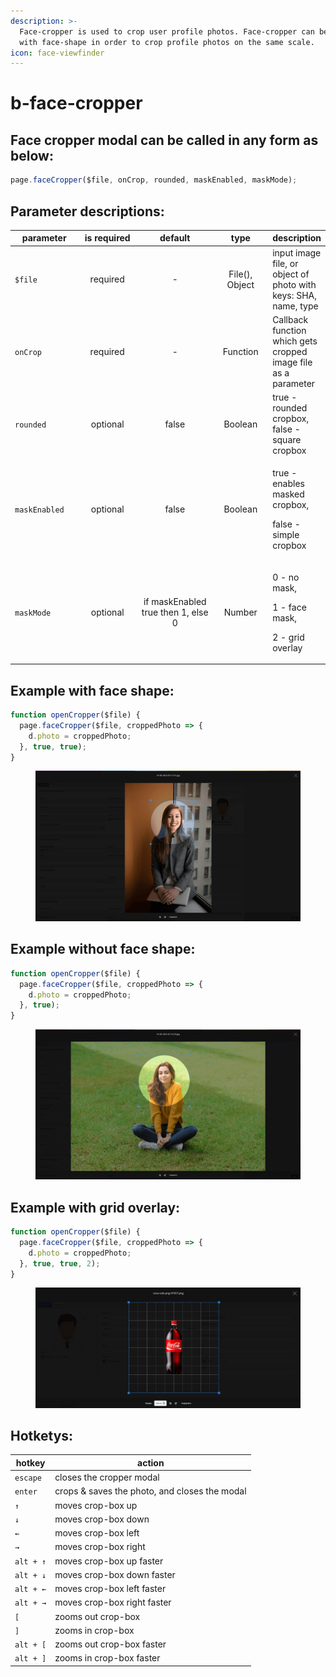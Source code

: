 ```yaml
---
description: >-
  Face-cropper is used to crop user profile photos. Face-cropper can be used
  with face-shape in order to crop profile photos on the same scale.
icon: face-viewfinder
---
```


# b-face-cropper

## Face cropper modal can be called in any form as below:

```javascript
page.faceCropper($file, onCrop, rounded, maskEnabled, maskMode);
```

## Parameter descriptions:

<table><thead><tr><th width="134">parameter</th><th width="136" align="center">is required</th><th width="159" align="center">default</th><th width="116" align="center">type</th><th>description</th></tr></thead><tbody><tr><td><code>$file</code></td><td align="center">required</td><td align="center">-</td><td align="center">File(), Object</td><td>input image file, or object of photo with keys: SHA, name, type</td></tr><tr><td><code>onCrop</code></td><td align="center">required</td><td align="center">-</td><td align="center">Function</td><td>Callback function which gets cropped image file as a parameter</td></tr><tr><td><code>rounded</code></td><td align="center">optional</td><td align="center">false</td><td align="center">Boolean</td><td>true - rounded cropbox, false - square cropbox</td></tr><tr><td><code>maskEnabled</code></td><td align="center">optional</td><td align="center">false</td><td align="center">Boolean</td><td><p>true - enables masked cropbox,</p><p>false - simple cropbox</p></td></tr><tr><td><code>maskMode</code></td><td align="center">optional</td><td align="center">if maskEnabled true then 1, else 0</td><td align="center">Number</td><td><p>0 - no mask,</p><p>1 - face mask,</p><p>2 - grid overlay</p></td></tr></tbody></table>

## Example with face shape:

```javascript
function openCropper($file) {
  page.faceCropper($file, croppedPhoto => {
    d.photo = croppedPhoto;
  }, true, true);
}
```

<figure><img src="../../.gitbook/assets/advanced-topics/frontend-componenets/face-mask.png" alt=""><figcaption></figcaption></figure>

## Example without face shape:

```javascript
function openCropper($file) {
  page.faceCropper($file, croppedPhoto => {
    d.photo = croppedPhoto;
  }, true);
}
```

<figure><img src="../../.gitbook/assets/advanced-topics/frontend-componenets/face-round.png" alt=""><figcaption></figcaption></figure>

## Example with grid overlay:

```javascript
function openCropper($file) {
  page.faceCropper($file, croppedPhoto => {
    d.photo = croppedPhoto;
  }, true, true, 2);
}
```

<figure><img src="../../.gitbook/assets/image.png" alt=""><figcaption></figcaption></figure>

## Hotketys:

| hotkey    | action                                        |
| --------- | --------------------------------------------- |
| `escape`  | closes the cropper modal                      |
| `enter`   | crops & saves the photo, and closes the modal |
| `↑`       | moves crop-box up                             |
| `↓`       | moves crop-box down                           |
| `←`       | moves crop-box left                           |
| `→`       | moves crop-box right                          |
| `alt + ↑` | moves crop-box up faster                      |
| `alt + ↓` | moves crop-box down faster                    |
| `alt + ←` | moves crop-box left faster                    |
| `alt + →` | moves crop-box right faster                   |
| `[`       | zooms out crop-box                            |
| `]`       | zooms in crop-box                             |
| `alt + [` | zooms out crop-box faster                     |
| `alt + ]` | zooms in crop-box faster                      |
